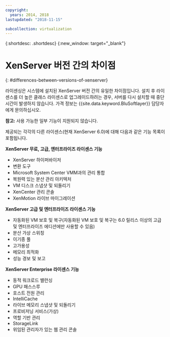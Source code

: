 ```yaml
---
copyright:
  years: 2014, 2018
lastupdated: "2018-11-15"

subcollection: virtualization
---
```

{:shortdesc: .shortdesc}
{:new_window: target="_blank"}

# XenServer 버전 간의 차이점
{: #differences-between-versions-of-xenserver}

라이센싱은 시스템에 설치된 XenServer 버전 간의 유일한 차이점입니다. 설치 후 라이센스를 더 높은 클래스 라이센스로 업그레이드하려는 경우, 서버를 다시 설치할 때 중단 시간이 발생하지 않습니다. 가격 정보는 {{site.data.keyword.BluSoftlayer}} 담당자에게 문의하십시오.

**참고:** 사용 가능한 일부 기능이 지원되지 않습니다. 

제공되는 각각의 다른 라이센스(현재 XenServer 6.0)에 대해 다음과 같은 기능 목록이 포함됩니다.

**XenServer 무료, 고급, 엔터프라이즈 라이센스 기능**

- XenServer 하이퍼바이저
- 변환 도구       
- Microsoft System Center VMM과의 관리 통합       
- 복원력 있는 분산 관리 아키텍처       
- VM 디스크 스냅샷 및 되돌리기       
- XenCenter 관리 콘솔       
- XenMotion 라이브 마이그레이션   

**XenServer 고급 및 엔터프라이즈 라이센스 기능**

- 자동화된 VM 보호 및 복구(자동화된 VM 보호 및 복구는 6.0 릴리스 이상의 고급 및 엔터프라이즈 에디션에만 사용할 수 있음)
- 분산 가상 스위칭
- 이기종 풀
- 고가용성
- 메모리 최적화
- 성능 경보 및 보고  

**XenServer Enterprise 라이센스 기능**

- 동적 워크로드 밸런싱       
- GPU 패스스루       
- 호스트 전원 관리       
- IntelliCache         
- 라이브 메모리 스냅샷 및 되돌리기       
- 프로비저닝 서비스(가상)       
- 역할 기반 관리
- StorageLink
- 위임된 관리자가 있는 웹 관리 콘솔
